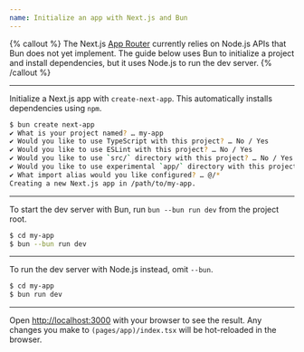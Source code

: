 ```yaml
---
name: Initialize an app with Next.js and Bun
---
```


{% callout %}
The Next.js [App Router](https://nextjs.org/docs/app) currently relies on Node.js APIs that Bun does not yet implement. The guide below uses Bun to initialize a project and install dependencies, but it uses Node.js to run the dev server.
{% /callout %}

---

Initialize a Next.js app with `create-next-app`. This automatically installs dependencies using `npm`.

```sh
$ bun create next-app
✔ What is your project named? … my-app
✔ Would you like to use TypeScript with this project? … No / Yes
✔ Would you like to use ESLint with this project? … No / Yes
✔ Would you like to use `src/` directory with this project? … No / Yes
✔ Would you like to use experimental `app/` directory with this project? … No / Yes
✔ What import alias would you like configured? … @/*
Creating a new Next.js app in /path/to/my-app.
```

---

To start the dev server with Bun, run `bun --bun run dev` from the project root.

```sh
$ cd my-app
$ bun --bun run dev
```

---

To run the dev server with Node.js instead, omit `--bun`.

```sh
$ cd my-app
$ bun run dev
```

---

Open [http://localhost:3000](http://localhost:3000) with your browser to see the result. Any changes you make to `(pages/app)/index.tsx` will be hot-reloaded in the browser.
